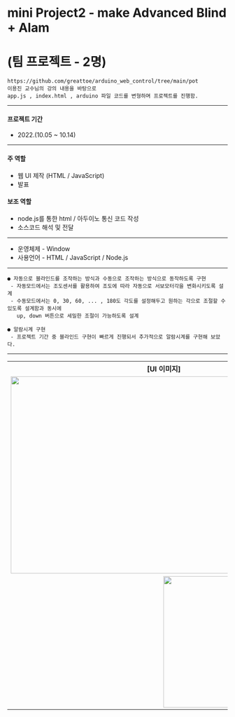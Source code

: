 # mini Project2 - make Advanced Blind + Alam
# (팀 프로젝트 - 2명)

    https://github.com/greattoe/arduino_web_control/tree/main/pot   
    이용진 교수님의 강의 내용을 바탕으로
    app.js , index.html , arduino 파일 코드를 변형하며 프로젝트를 진행함.   
---
#### 프로젝트 기간
- 2022.(10.05 ~ 10.14)
---
#### 주 역할
- 웹 UI 제작 (HTML / JavaScript)
- 발표
#### 보조 역할
- node.js를 통한 html / 아두이노 통신 코드 작성
- 소스코드 해석 및 전달
---
- 운영체제 - Window
- 사용언어 - HTML / JavaScript / Node.js
---
    ● 자동으로 블라인드를 조작하는 방식과 수동으로 조작하는 방식으로 동작하도록 구현
     - 자동모드에서는 조도센서를 활용하여 조도에 따라 자동으로 서보모터각을 변화시키도록 설계   
     - 수동모드에서는 0, 30, 60, ... , 180도 각도를 설정해두고 원하는 각으로 조절할 수 있도록 설계함과 동시에
       up, down 버튼으로 세밀한 조절이 가능하도록 설계

    ● 알람시계 구현
     - 프로젝트 기간 중 블라인드 구현이 빠르게 진행되서 추가적으로 알람시계를 구현해 보았다.
---
<table>
  <tr>
    <th>
      [UI 이미지]
    </th>
    <th>
      [구현모습]
    </th>
  </tr> 
  <tr>
    <td>
      <img src="https://user-images.githubusercontent.com/77370836/199221432-a544028b-93fd-4f36-9abf-1cdf0675c95d.PNG" width="700" height="450">
    </td>
    <td>

https://user-images.githubusercontent.com/77370836/224948094-9a92a100-b316-4970-9643-5b269d42c564.mp4

  </td>
  </tr>
    <td colspan="2" align=center> 
        <img src="https://user-images.githubusercontent.com/77370836/224950255-4febc99e-4aa5-4de4-8057-1235710eeee9.png" width="450" height="300">
    </td>
  </tr>
</table>

